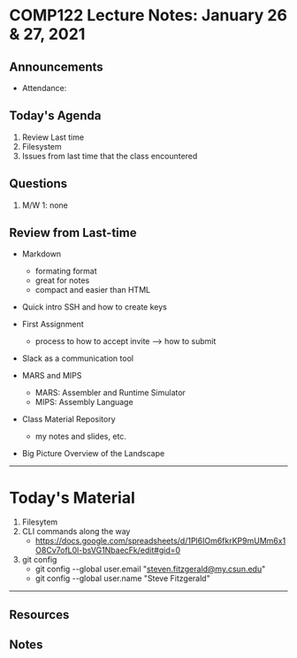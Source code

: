 # COMP122 Lecture Notes: January 26 & 27, 2021

## Announcements
  * Attendance:

## Today's Agenda
  1. Review Last time
  1. Filesystem
  1. Issues from last time that the class encountered

## Questions
  1. M/W 1:  none


## Review from Last-time
   - Markdown
     * formating format
     * great for notes
     * compact and easier than HTML
   - Quick intro SSH and how to create keys
   - First Assignment
     * process to how to accept invite --> how to submit
   - Slack as a communication tool
   - MARS and MIPS
     * MARS: Assembler and Runtime Simulator 
     * MIPS: Assembly Language 
   - Class Material Repository 
     * my notes and slides, etc. 

   - Big Picture Overview of the Landscape

---
# Today's Material
   1. Filesytem
   1. CLI commands along the way
   	  - https://docs.google.com/spreadsheets/d/1Pl6IOm6fkrKP9mUMm6x1O8Cv7ofL0l-bsVG1NbaecFk/edit#gid=0
   1. git config 
   	  - git config --global user.email "steven.fitzgerald@my.csun.edu"
      - git config --global user.name "Steve Fitzgerald"


---
## Resources
## Notes